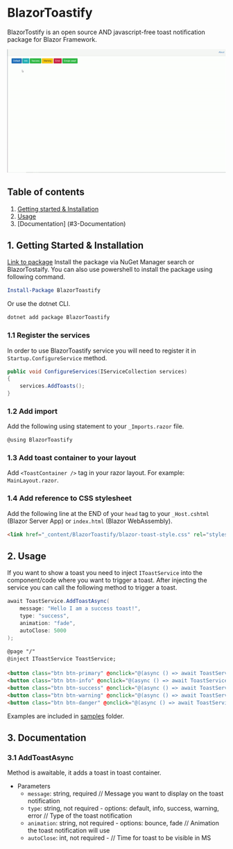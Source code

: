 # BlazorToastify
BlazorTostify is an open source AND javascript-free toast notification package for Blazor Framework.

![Demo gif of BlazorToastify](DemoGIF.gif)

## Table of contents
1. [Getting started & Installation](#1-Getting-Started-&-Installation)
2. [Usage](#2-Usage)
3. [Documentation] (#3-Documentation)

## 1. Getting Started & Installation
[Link to package](https://www.nuget.org/packages/BlazorToastify/)
Install the package via NuGet Manager search or BlazorTostaify. You can also use powershell to install the package using following command.

```powershell
Install-Package BlazorToastify
```
Or use the dotnet CLI.

```bash
dotnet add package BlazorToastify
```

### 1.1 Register the services
In order to use BlazorToastify service you will need to register it in `Startup.ConfigureService` method.

```csharp
public void ConfigureServices(IServiceCollection services)
{
    services.AddToasts();
}
```

### 1.2 Add import
Add the following using statement to your `_Imports.razor` file.

```csharp
@using BlazorToastify
```

### 1.3 Add toast container to your layout
Add `<ToastContainer />` tag in your razor layout. For example: `MainLayout.razor`.

### 1.4 Add reference to CSS stylesheet
Add the following line at the END of your `head` tag to your `_Host.cshtml` (Blazor Server App) or `index.html` (Blazor WebAssembly).

```html
<link href="_content/BlazorToastify/blazor-toast-style.css" rel="stylesheet" />
```

## 2. Usage
If you want to show a toast you need to inject `IToastService` into the component/code where you want to trigger a toast. After injecting the service you can call the following method to trigger a toast.

```csharp
await ToastService.AddToastAsync(
    message: "Hello I am a success toast!",
    type: "success",
    animation: "fade",
    autoClose: 5000
);
```

```html
@page "/"
@inject IToastService ToastService;

<button class="btn btn-primary" @onclick="@(async () => await ToastService.AddToastAsync("Default Toast"))">Default</button>
<button class="btn btn-info" @onclick="@(async () => await ToastService.AddToastAsync("Info toast", "info", "fade"))">Info</button>
<button class="btn btn-success" @onclick="@(async () => await ToastService.AddToastAsync("Success Toast", "success"))">Success</button>
<button class="btn btn-warning" @onclick="@(async () => await ToastService.AddToastAsync("Warning Toast", "warning"))">Warning</button>
<button class="btn btn-danger" @onclick="@(async () => await ToastService.AddToastAsync("error Toast", "error", "bounce", 10000))">Error</button>
```

Examples are included in [samples](https://github.com/AljazOblonsek/BlazorToastify/tree/master/samples) folder.

## 3. Documentation

### 3.1 AddToastAsync
Method is awaitable, it adds a toast in toast container.
* Parameters
    * `message`: string, required // Message you want to display on the toast notification
    * `type`: string, not required - options: default, info, success, warning, error // Type of the toast notification
    * `animation`: string, not required - options: bounce, fade // Animation the toast notification will use
    * `autoClose`: int, not required - // Time for toast to be visible in MS